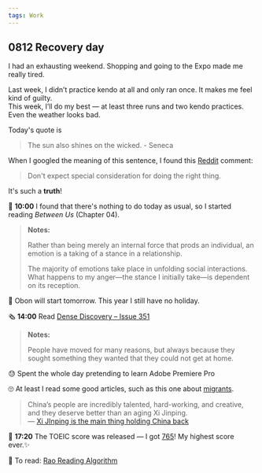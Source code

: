 ```yaml
---
tags: Work
---
```


## 0812 Recovery day

I had an exhausting weekend. Shopping and going to the Expo made me really tired.

Last week, I didn’t practice kendo at all and only ran once. It makes me feel kind of guilty.  
This week, I’ll do my best — at least three runs and two kendo practices. Even the weather looks bad.

Today's quote is 
>The sun also shines on the wicked. - Seneca
  
When I googled the meaning of this sentence, I found this [Reddit](https://www.reddit.com/r/Stoicism/comments/px4r7s/comment/hel2uav/?utm_source=share&utm_medium=web3x&utm_name=web3xcss&utm_term=1&utm_content=share_button) comment: 

>Don't expect special consideration for doing the right thing.  

It's such a **truth**!

📖 **10:00** I found that there's nothing to do today as usual, so I started reading *Between Us* (Chapter 04).

>**Notes:**
>
>Rather than being merely an internal force that prods an individual, an emotion is a taking of a stance in a relationship.
>
>The majority of emotions take place in unfolding social interactions. What happens to my anger—the stance I initially take—is dependent on its reception. 

💭 Obon will start tomorrow. This year I still have no holiday.

🗞️ **14:00** Read [Dense Discovery – Issue 351](https://www.densediscovery.com/archive/)

>**Notes:**
>
>People have moved for many reasons, but always because they sought something they wanted that they could not get at home.

😓 Spent the whole day pretending to learn Adobe Premiere Pro

🙄 At least I read some good articles, such as this one about [migrants](https://archive.md/l8eU1).

>China’s people are incredibly talented, hard-working, and creative, and they deserve better than an aging Xi Jinping.  
> — [Xi JInping is the main thing holding China back](https://www.noahpinion.blog/p/xi-jinping-is-the-main-thing-holding)

💯 **17:20** The TOEIC score was released — I got [765](https://drive.google.com/file/d/1SJWRfFpyZbRF8S7KCXAd0Dw2EkdZZbyr/view?usp=sharing)! My highest score ever.✨

🔖 To read: [Rao Reading Algorithm](https://raohacker.com/rao-reading-algorithm/)
